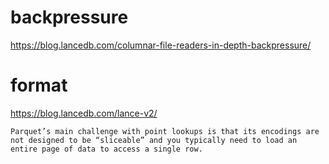 

# backpressure

https://blog.lancedb.com/columnar-file-readers-in-depth-backpressure/

# format

https://blog.lancedb.com/lance-v2/

```
Parquet’s main challenge with point lookups is that its encodings are not designed to be “sliceable” and you typically need to load an entire page of data to access a single row. 
```
